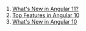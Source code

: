 1. [What's New in Angular 11?](https://www.telerik.com/blogs/whats-new-angular-11)
2. [Top Features in Angular 10](https://www.telerik.com/blogs/top-features-angular-10)
3. [What's New in Angular 10](https://www.telerik.com/blogs/whats-new-angular-10)
